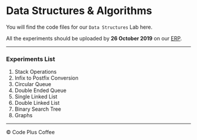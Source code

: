 # Data Structures & Algorithms

You will find the code files for our `Data Structures` Lab here.

All the experiments should be uploaded by **26 October 2019** on our [ERP](https://bit.ly/terna-erp).

---

### Experiments List

1. Stack Operations
2. Infix to Postfix Conversion
3. Circular Queue
4. Double Ended Queue
5. Single Linked List
6. Double Linked List
7. Binary Search Tree
8. Graphs

---

&copy; Code Plus Coffee